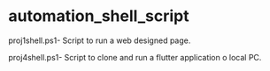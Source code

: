 # automation_shell_script
proj1shell.ps1- Script to run a web designed page.



proj4shell.ps1- Script to clone and run a flutter application o local PC.
